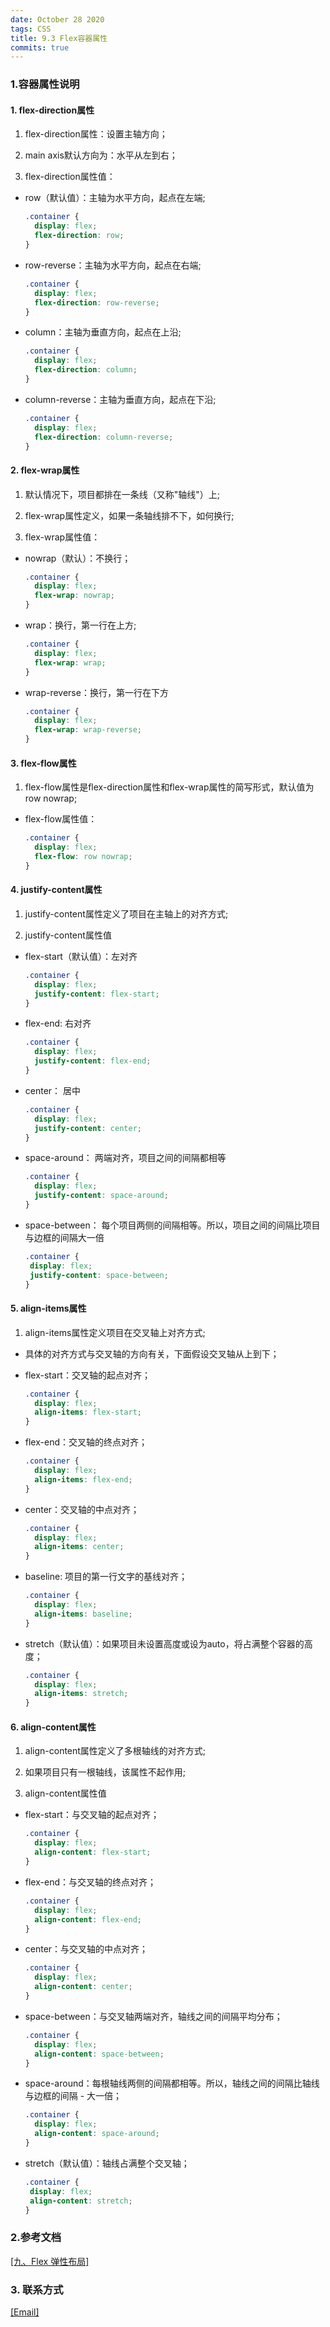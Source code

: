 ```yaml
---
date: October 28 2020
tags: CSS
title: 9.3 Flex容器属性
commits: true
---
```

### 1.容器属性说明

#### 1. flex-direction属性

1. flex-direction属性：设置主轴方向；

2. main axis默认方向为：水平从左到右；

3. flex-direction属性值： 

  - row（默认值）：主轴为水平方向，起点在左端;

    ```css
    .container {
      display: flex;
      flex-direction: row;
    }
    ```
  - row-reverse：主轴为水平方向，起点在右端;

      ```css
      .container {
        display: flex;
        flex-direction: row-reverse;
      }
      ```

  - column：主轴为垂直方向，起点在上沿;

      ```css
      .container {
        display: flex;
        flex-direction: column;
      }
      ```
  - column-reverse：主轴为垂直方向，起点在下沿;

    ```css
    .container {
      display: flex;
      flex-direction: column-reverse;
    }
    ```

#### 2. flex-wrap属性

1. 默认情况下，项目都排在一条线（又称"轴线"）上;

2. flex-wrap属性定义，如果一条轴线排不下，如何换行;

3. flex-wrap属性值：

  - nowrap（默认）：不换行；

    ```css
    .container {
      display: flex;
      flex-wrap: nowrap;
    }
    ```

  - wrap：换行，第一行在上方;

      ```css
      .container {
        display: flex;
        flex-wrap: wrap;
      }
      ```

  - wrap-reverse：换行，第一行在下方

      ```css
      .container {
        display: flex;
        flex-wrap: wrap-reverse;
      }
      ```

#### 3. flex-flow属性

1. flex-flow属性是flex-direction属性和flex-wrap属性的简写形式，默认值为row nowrap;

- flex-flow属性值：

    ```css
    .container {
      display: flex;
      flex-flow: row nowrap;
    }
    ```

#### 4. justify-content属性

1. justify-content属性定义了项目在主轴上的对齐方式;

2. justify-content属性值

  - flex-start（默认值）：左对齐

      ```css
      .container {
        display: flex;
        justify-content: flex-start;
      }
      ```

  - flex-end: 右对齐

      ```css
      .container {
        display: flex;
        justify-content: flex-end;
      }
      ```

  - center： 居中

      ```css
      .container {
        display: flex;
        justify-content: center;
      }
      ```

  - space-around： 两端对齐，项目之间的间隔都相等 


      ```css
      .container {
        display: flex;
        justify-content: space-around;
      }
      ```

  - space-between： 每个项目两侧的间隔相等。所以，项目之间的间隔比项目与边框的间隔大一倍

       ```css
      .container {
        display: flex;
        justify-content: space-between;
      }
      ```

#### 5. align-items属性

1. align-items属性定义项目在交叉轴上对齐方式;

  - 具体的对齐方式与交叉轴的方向有关，下面假设交叉轴从上到下；

  - flex-start：交叉轴的起点对齐；

      ```css
      .container {
        display: flex;
        align-items: flex-start;
      }
      ```

  - flex-end：交叉轴的终点对齐；

      ```css
      .container {
        display: flex;
        align-items: flex-end;
      }
      ```

  - center：交叉轴的中点对齐；

      ```css
      .container {
        display: flex;
        align-items: center;
      }
      ```

  - baseline: 项目的第一行文字的基线对齐；

      ```css
      .container {
        display: flex;
        align-items: baseline;
      }
      ```

  - stretch（默认值）：如果项目未设置高度或设为auto，将占满整个容器的高度；

      ```css
      .container {
        display: flex;
        align-items: stretch;
      }
      ```

#### 6. align-content属性

1. align-content属性定义了多根轴线的对齐方式;

2. 如果项目只有一根轴线，该属性不起作用;

3. align-content属性值

  - flex-start：与交叉轴的起点对齐；

      ```css
      .container {
        display: flex;
        align-content: flex-start;
      }
      ```

  - flex-end：与交叉轴的终点对齐；

      ```css
      .container {
        display: flex;
        align-content: flex-end;
      }
      ```

  - center：与交叉轴的中点对齐；

      ```css
      .container {
        display: flex;
        align-content: center;
      }
      ```

  - space-between：与交叉轴两端对齐，轴线之间的间隔平均分布；

      ```css
      .container {
        display: flex;
        align-content: space-between;
      }
      ```

  - space-around：每根轴线两侧的间隔都相等。所以，轴线之间的间隔比轴线与边框的间隔  - 大一倍；

      ```css
      .container {
        display: flex;
        align-content: space-around;
      }
      ```

  - stretch（默认值）：轴线占满整个交叉轴；

       ```css
      .container {
        display: flex;
        align-content: stretch;
      }
      ```

### 2.参考文档

[[九、Flex 弹性布局]](https://web-oyster.github.io/2020/10/28/CSS/Tutorial/%E4%B9%9D%E3%80%81Flex%20%E5%BC%B9%E6%80%A7%E5%B8%83%E5%B1%80/)

### 3. 联系方式

[[Email]](yuanmin8888@outlook.com)
